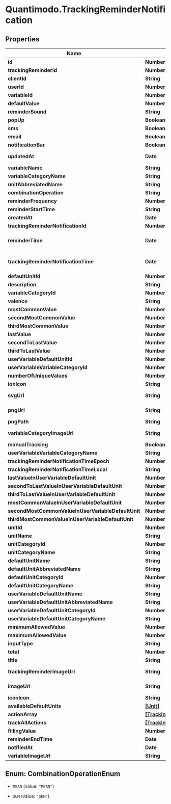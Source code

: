 # Quantimodo.TrackingReminderNotification

## Properties
Name | Type | Description | Notes
------------ | ------------- | ------------- | -------------
**id** | **Number** | id for the specific PENDING tracking remidner | 
**trackingReminderId** | **Number** | id for the repeating tracking remidner | [optional] 
**clientId** | **String** | clientId | [optional] 
**userId** | **Number** | ID of User | [optional] 
**variableId** | **Number** | Id for the variable to be tracked | [optional] 
**defaultValue** | **Number** | Default value to use for the measurement when tracking | [optional] 
**reminderSound** | **String** | String identifier for the sound to accompany the reminder | [optional] 
**popUp** | **Boolean** | True if the reminders should appear as a popup notification | [optional] 
**sms** | **Boolean** | True if the reminders should be delivered via SMS | [optional] 
**email** | **Boolean** | True if the reminders should be delivered via email | [optional] 
**notificationBar** | **Boolean** | True if the reminders should appear in the notification bar | [optional] 
**updatedAt** | **Date** | When the record in the database was last updated. Use UTC ISO 8601 &#x60;YYYY-MM-DDThh:mm:ss&#x60;  datetime format. Time zone should be UTC and not local. | [optional] 
**variableName** | **String** | Name of the variable to be used when sending measurements | [optional] 
**variableCategoryName** | **String** | Name of the variable category to be used when sending measurements | [optional] 
**unitAbbreviatedName** | **String** | Abbreviated name of the unit to be used when sending measurements | [optional] 
**combinationOperation** | **String** | The way multiple measurements are aggregated over time | [optional] 
**reminderFrequency** | **Number** | How often user should be reminded in seconds. Example: 86400 | [optional] 
**reminderStartTime** | **String** | Earliest time of day at which reminders should appear in UTC HH:MM:SS format | [optional] 
**createdAt** | **Date** | Example: 2017-07-29 20:49:54 | [optional] 
**trackingReminderNotificationId** | **Number** | Example: 5072482 | [optional] 
**reminderTime** | **Date** | UTC ISO 8601 &#x60;YYYY-MM-DDThh:mm:ss&#x60; timestamp for the specific time the variable should be tracked in UTC.  This will be used for the measurement startTime if the track endpoint is used. | [optional] 
**trackingReminderNotificationTime** | **Date** | UTC ISO 8601 &#x60;YYYY-MM-DDThh:mm:ss&#x60; timestamp for the specific time the variable should be tracked in UTC.  This will be used for the measurement startTime if the track endpoint is used. | [optional] 
**defaultUnitId** | **Number** | Example: 10 | [optional] 
**description** | **String** | Example: positive | [optional] 
**variableCategoryId** | **Number** | Example: 1 | [optional] 
**valence** | **String** | Example: positive | [optional] 
**mostCommonValue** | **Number** | Example: 3 | [optional] 
**secondMostCommonValue** | **Number** | Example: 4 | [optional] 
**thirdMostCommonValue** | **Number** | Example: 2 | [optional] 
**lastValue** | **Number** | Example: 3 | [optional] 
**secondToLastValue** | **Number** | Example: 1 | [optional] 
**thirdToLastValue** | **Number** | Example: 2 | [optional] 
**userVariableDefaultUnitId** | **Number** | Example: 10 | [optional] 
**userVariableVariableCategoryId** | **Number** | Example: 1 | [optional] 
**numberOfUniqueValues** | **Number** | Example: 5 | [optional] 
**ionIcon** | **String** | Example: ion-happy-outline | [optional] 
**svgUrl** | **String** | Example: https://app.quantimo.do/ionic/Modo/www/img/variable_categories/emotions.svg | [optional] 
**pngUrl** | **String** | Example: https://app.quantimo.do/ionic/Modo/www/img/variable_categories/emotions.png | [optional] 
**pngPath** | **String** | Example: img/variable_categories/emotions.png | [optional] 
**variableCategoryImageUrl** | **String** | Example: https://maxcdn.icons8.com/Color/PNG/96/Cinema/theatre_mask-96.png | [optional] 
**manualTracking** | **Boolean** | Example: 1 | [optional] 
**userVariableVariableCategoryName** | **String** | Example: Emotions | [optional] 
**trackingReminderNotificationTimeEpoch** | **Number** | Example: 1501534124 | [optional] 
**trackingReminderNotificationTimeLocal** | **String** | Example: 15:48:44 | [optional] 
**lastValueInUserVariableDefaultUnit** | **Number** | Example: 3 | [optional] 
**secondToLastValueInUserVariableDefaultUnit** | **Number** | Example: 1 | [optional] 
**thirdToLastValueInUserVariableDefaultUnit** | **Number** | Example: 2 | [optional] 
**mostCommonValueInUserVariableDefaultUnit** | **Number** | Example: 3 | [optional] 
**secondMostCommonValueInUserVariableDefaultUnit** | **Number** | Example: 4 | [optional] 
**thirdMostCommonValueInUserVariableDefaultUnit** | **Number** | Example: 2 | [optional] 
**unitId** | **Number** | Example: 10 | [optional] 
**unitName** | **String** | Example: 1 to 5 Rating | [optional] 
**unitCategoryId** | **Number** | Example: 5 | [optional] 
**unitCategoryName** | **String** | Example: Rating | [optional] 
**defaultUnitName** | **String** | Example: 1 to 5 Rating | [optional] 
**defaultUnitAbbreviatedName** | **String** | Example: /5 | [optional] 
**defaultUnitCategoryId** | **Number** | Example: 5 | [optional] 
**defaultUnitCategoryName** | **String** | Example: Rating | [optional] 
**userVariableDefaultUnitName** | **String** | Example: 1 to 5 Rating | [optional] 
**userVariableDefaultUnitAbbreviatedName** | **String** | Example: /5 | [optional] 
**userVariableDefaultUnitCategoryId** | **Number** | Example: 5 | [optional] 
**userVariableDefaultUnitCategoryName** | **String** | Example: Rating | [optional] 
**minimumAllowedValue** | **Number** | Example: 1 | [optional] 
**maximumAllowedValue** | **Number** | Example: 5 | [optional] 
**inputType** | **String** | Example: happiestFaceIsFive | [optional] 
**total** | **Number** | Example: 3 | [optional] 
**title** | **String** | Example: Rate Overall Mood | [optional] 
**trackingReminderImageUrl** | **String** | Example: https://rximage.nlm.nih.gov/image/images/gallery/original/55111-0129-60_RXNAVIMAGE10_B051D81E.jpg | [optional] 
**imageUrl** | **String** | Example: https://rximage.nlm.nih.gov/image/images/gallery/original/55111-0129-60_RXNAVIMAGE10_B051D81E.jpg | [optional] 
**iconIcon** | **String** | Example: ion-sad-outline | [optional] 
**availableDefaultUnits** | [**[Unit]**](Unit.md) |  | 
**actionArray** | [**[TrackingReminderNotificationActionArray]**](TrackingReminderNotificationActionArray.md) |  | 
**trackAllActions** | [**[TrackingReminderNotificationTrackAllAction]**](TrackingReminderNotificationTrackAllAction.md) |  | 
**fillingValue** | **Number** | Example: 0 | 
**reminderEndTime** | **Date** | Example:  | [optional] 
**notifiedAt** | **Date** | Example:  | [optional] 
**variableImageUrl** | **String** | Example:  | [optional] 


<a name="CombinationOperationEnum"></a>
## Enum: CombinationOperationEnum


* `MEAN` (value: `"MEAN"`)

* `SUM` (value: `"SUM"`)




